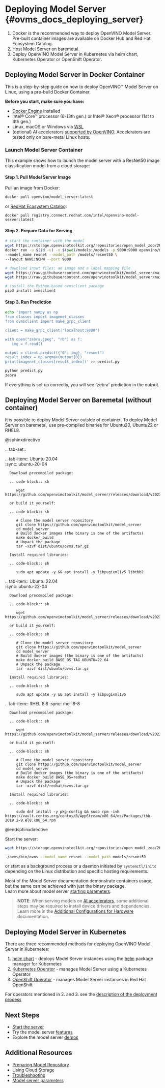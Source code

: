 # Deploying Model Server {#ovms_docs_deploying_server}

1. Docker is the recommended way to deploy OpenVINO Model Server. Pre-built container images are available on Docker Hub and Red Hat Ecosystem Catalog. 
2. Host Model Server on baremetal.
3. Deploy OpenVINO Model Server in Kubernetes via helm chart, Kubernetes Operator or OpenShift Operator.

## Deploying Model Server in Docker Container 

This is a step-by-step guide on how to deploy OpenVINO&trade; Model Server on Linux, using a pre-build Docker Container. 

**Before you start, make sure you have:**

- [Docker Engine](https://docs.docker.com/engine/) installed 
- Intel® Core™ processor (6-13th gen.) or Intel® Xeon® processor (1st to 4th gen.)
- Linux, macOS or Windows via [WSL](https://docs.microsoft.com/en-us/windows/wsl/) 
- (optional) AI accelerators [supported by OpenVINO](https://docs.openvino.ai/2023.2/openvino_docs_OV_UG_Working_with_devices.html). Accelerators are tested only on bare-metal Linux hosts.

### Launch Model Server Container 

This example shows how to launch the model server with a ResNet50 image classification model from a cloud storage:

#### Step 1. Pull Model Server Image

Pull an image from Docker: 

```bash
docker pull openvino/model_server:latest
```

or [RedHat Ecosystem Catalog](https://catalog.redhat.com/software/containers/intel/openvino-model-server/607833052937385fc98515de):

```
docker pull registry.connect.redhat.com/intel/openvino-model-server:latest
```

#### Step 2. Prepare Data for Serving

```bash
# start the container with the model
wget https://storage.openvinotoolkit.org/repositories/open_model_zoo/2022.1/models_bin/2/resnet50-binary-0001/FP32-INT1/resnet50-binary-0001.{xml,bin} -P models/resnet50/1
docker run -u $(id -u) -v $(pwd)/models:/models -p 9000:9000 openvino/model_server:latest \ 
--model_name resnet --model_path /models/resnet50 \ 
--layout NHWC:NCHW --port 9000 

# download input files: an image and a label mapping file
wget https://raw.githubusercontent.com/openvinotoolkit/model_server/main/demos/common/static/images/zebra.jpeg
wget https://raw.githubusercontent.com/openvinotoolkit/model_server/main/demos/common/python/classes.py

# install the Python-based ovmsclient package
pip3 install ovmsclient
```

#### Step 3. Run Prediction


```bash
echo 'import numpy as np
from classes import imagenet_classes
from ovmsclient import make_grpc_client

client = make_grpc_client("localhost:9000")

with open("zebra.jpeg", "rb") as f:
   img = f.read()

output = client.predict({"0": img}, "resnet")
result_index = np.argmax(output[0])
print(imagenet_classes[result_index])' >> predict.py

python predict.py
zebra
```
If everything is set up correctly, you will see 'zebra' prediction in the output.

## Deploying Model Server on Baremetal (without container)
It is possible to deploy Model Server outside of container.
To deploy Model Server on baremetal, use pre-compiled binaries for Ubuntu20, Ubuntu22 or RHEL8.

@sphinxdirective

.. tab-set::

   .. tab-item::  Ubuntu 20.04  
      :sync: ubuntu-20-04
   
      Download precompiled package:
      
      .. code-block:: sh
   
         wget https://github.com/openvinotoolkit/model_server/releases/download/v2023.2/ovms_ubuntu20.tar.gz
      
      or build it yourself:
      
      .. code-block:: sh
   
         # Clone the model server repository
         git clone https://github.com/openvinotoolkit/model_server
         cd model_server
         # Build docker images (the binary is one of the artifacts)
         make docker_build
         # Unpack the package
         tar -xzvf dist/ubuntu/ovms.tar.gz
   
      Install required libraries:
   
      .. code-block:: sh
   
         sudo apt update -y && apt install -y libpugixml1v5 libtbb2
   
   .. tab-item::  Ubuntu 22.04  
      :sync: ubuntu-22-04
   
      Download precompiled package:
      
      .. code-block:: sh
   
         wget https://github.com/openvinotoolkit/model_server/releases/download/v2023.2/ovms_ubuntu22.tar.gz
      
      or build it yourself:
      
      .. code-block:: sh
   
         # Clone the model server repository
         git clone https://github.com/openvinotoolkit/model_server
         cd model_server
         # Build docker images (the binary is one of the artifacts)
         make docker_build BASE_OS_TAG_UBUNTU=22.04
         # Unpack the package
         tar -xzvf dist/ubuntu/ovms.tar.gz
   
      Install required libraries:
   
      .. code-block:: sh
   
         sudo apt update -y && apt install -y libpugixml1v5
   
   .. tab-item::  RHEL 8.8
      :sync: rhel-8-8
   
      Download precompiled package:
      
      .. code-block:: sh
   
         wget https://github.com/openvinotoolkit/model_server/releases/download/v2023.2/ovms_redhat.tar.gz
      
      or build it yourself:
   
      .. code-block:: sh  
   
         # Clone the model server repository
         git clone https://github.com/openvinotoolkit/model_server
         cd model_server
         # Build docker images (the binary is one of the artifacts)
         make docker_build BASE_OS=redhat
         # Unpack the package
         tar -xzvf dist/redhat/ovms.tar.gz
   
      Install required libraries:
   
      .. code-block:: sh
   
         sudo dnf install -y pkg-config && sudo rpm -ivh https://vault.centos.org/centos/8/AppStream/x86_64/os/Packages/tbb-2018.2-9.el8.x86_64.rpm

@endsphinxdirective

Start the server:

```bash
wget https://storage.openvinotoolkit.org/repositories/open_model_zoo/2022.1/models_bin/2/resnet50-binary-0001/FP32-INT1/resnet50-binary-0001.{xml,bin} -P models/resnet50/1

./ovms/bin/ovms --model_name resnet --model_path models/resnet50
```

or start as a background process or a daemon initiated by ```systemctl/initd``` depending on the Linux distribution and specific hosting requirements.

Most of the Model Server documentation demonstrate containers usage, but the same can be achieved with just the binary package.  
Learn more about model server [starting parameters](parameters.md).

> **NOTE**:
> When serving models on [AI accelerators](accelerators.md), some additional steps may be required to install device drivers and dependencies. 
> Learn more in the [Additional Configurations for Hardware](https://docs.openvino.ai/2023.2/openvino_docs_install_guides_configurations_header.html) documentation.


## Deploying Model Server in Kubernetes 

There are three recommended methods for deploying OpenVINO Model Server in Kubernetes:
1. [helm chart](https://github.com/openvinotoolkit/operator/tree/main/helm-charts/ovms) - deploys Model Server instances using the [helm](https://helm.sh) package manager for Kubernetes
2. [Kubernetes Operator](https://operatorhub.io/operator/ovms-operator) - manages Model Server using a Kubernetes Operator
3. [OpenShift Operator](https://github.com/openvinotoolkit/operator/blob/main/docs/operator_installation.md#openshift) - manages Model Server instances in Red Hat OpenShift

For operators mentioned in 2. and 3. see the [description of the deployment process](https://github.com/openvinotoolkit/operator/blob/main/docs/modelserver.md)

## Next Steps

- [Start the server](starting_server.md) 
- Try the model server [features](features.md)
- Explore the model server [demos](../demos/README.md)

## Additional Resources

- [Preparing Model Repository](models_repository.md)
- [Using Cloud Storage](using_cloud_storage.md)
- [Troubleshooting](troubleshooting.md)
- [Model server parameters](parameters.md)
